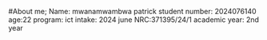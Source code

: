 #About me;
Name: mwanamwambwa patrick
student number: 2024076140
age:22
program: ict
intake: 2024 june 
NRC:371395/24/1
academic year: 2nd year 
